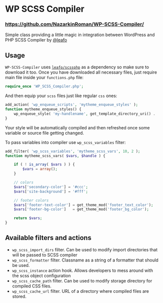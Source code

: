 # WP SCSS Compiler
### <https://github.com/NazarkinRoman/WP-SCSS-Compiler/>

Simple class providing a little magic in integration between WordPress and PHP SCSS Compiler by [@leafo](https://github.com/leafo/)

## Usage
`WP-SCSS-Compiler` uses [`leafo/scssphp`](https://github.com/leafo/scssphp/) as a dependency so make sure to download it too. Once you have downloaded all necessary files, just require main file inside your `functions.php` file:

```php
require_once 'WP_SCSS_Compiler.php';
```

And then equip your `scss` files just like regular `css` ones:
```php
add_action( 'wp_enqueue_scripts', 'mytheme_enqueue_styles' );
function mytheme_enqueue_styles() {
	wp_enqueue_style( 'my-handlename', get_template_directory_uri() . '/styles-directory/file.scss' );
}

```
Your style will be automatically compiled and then refreshed once some variable or source file getting changed.

To pass variables into compiler use `wp_scss_variables` filter:
```php
add_filter( 'wp_scss_variables', 'mytheme_scss_vars', 10, 2 );
function mytheme_scss_vars( $vars, $handle ) {

	if ( ! is_array( $vars ) ) {
		$vars = array();
	}

	// colors
	$vars['secondary-color'] = '#ccc';
	$vars['site-background'] = '#fff';

	// footer colors
	$vars['footer-text-color'] = get_theme_mod('footer_text_color');
	$vars['footer-bg-color']   = get_theme_mod('footer_bg_color');

	return $vars;
}
```

## Available filters and actions

- `wp_scss_import_dirs` filter. Can be used to modify import directories that will be passed to SCSS compiler
- `wp_scss_formatter` filter. Classname as a string of a formatter that should be used.
- `wp_scss_instance` action hook. Allows developers to mess around with the scss object configuration
- `wp_scss_cache_path` filter. Can be used to modify storage directory for compiled CSS files.
- `wp_scss_cache_url` filter. URL of a directory where compiled files are stored.
